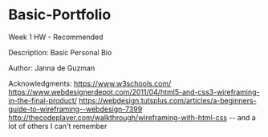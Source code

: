 # Basic-Portfolio
Week 1 HW - Recommended

Description: 
Basic Personal Bio 

Author:
Janna de Guzman

Acknowledgments:
https://www.w3schools.com/
https://www.webdesignerdepot.com/2011/04/html5-and-css3-wireframing-in-the-final-product/
https://webdesign.tutsplus.com/articles/a-beginners-guide-to-wireframing--webdesign-7399
http://thecodeplayer.com/walkthrough/wireframing-with-html-css
-- and a lot of others I can't remember 

